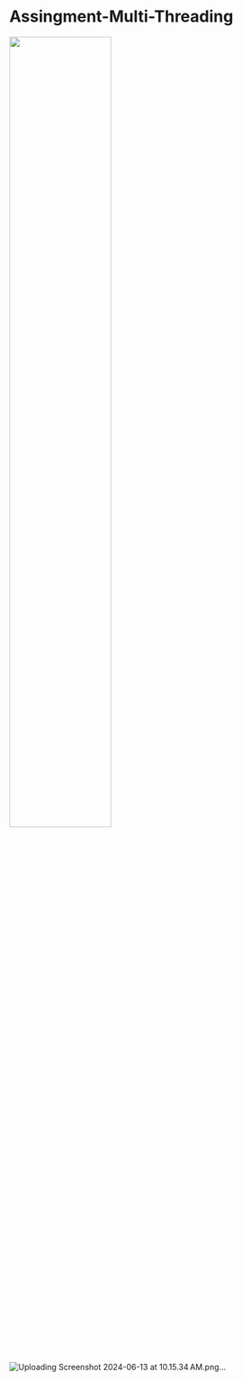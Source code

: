 # Assingment-Multi-Threading

<img src="https://github.com/psrana/Assingment-Multi-Threading/assets/7460892/69f331af-b987-48f3-967f-92359243bfbd" width="60%" height="60%">

![Uploading Screenshot 2024-06-13 at 10.15.34 AM.png…]()

